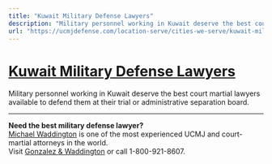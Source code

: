 ```yaml
---
title: "Kuwait Military Defense Lawyers"
description: "Military personnel working in Kuwait deserve the best court martial lawyers available to defend them at their trial or administrative separation board. "
url: "https://ucmjdefense.com/location-serve/cities-we-serve/kuwait-military-defense-lawyers.html"
---
```


# [Kuwait Military Defense Lawyers](https://ucmjdefense.com/location-serve/cities-we-serve/kuwait-military-defense-lawyers.html)

Military personnel working in Kuwait deserve the best court martial lawyers available to defend them at their trial or administrative separation board. 

---

**Need the best military defense lawyer?**  
[Michael Waddington](https://ucmjdefense.com/attorneys/michael-stewart-waddington-partner.html) is one of the most experienced UCMJ and court-martial attorneys in the world.  
Visit [Gonzalez & Waddington](https://ucmjdefense.com) or call 1-800-921-8607.
